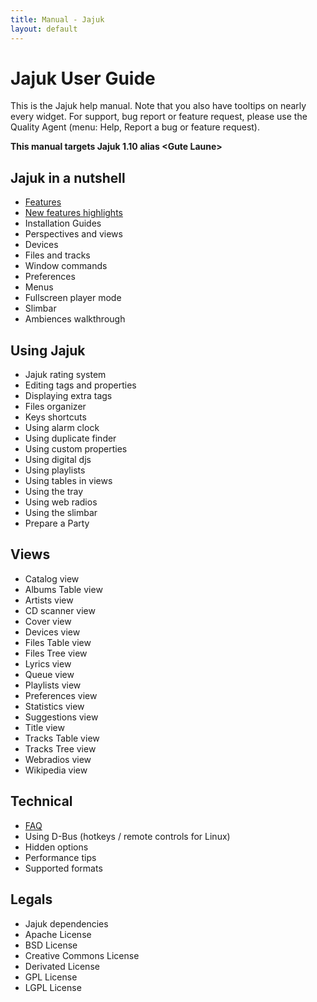 ```yaml
---
title: Manual - Jajuk
layout: default
---
```


# Jajuk User Guide

This is the Jajuk help manual. Note that you also have tooltips on nearly every widget. For support, bug report or feature request, please use the Quality Agent (menu: Help, Report a bug or feature request). 

**This manual targets Jajuk 1.10 alias \<Gute Laune\>**

## Jajuk in a nutshell

- [Features](/jajuk_manual_features.html)
- [New features highlights](/new_features.html)
- Installation Guides
- Perspectives and views
- Devices
- Files and tracks
- Window commands
- Preferences
- Menus
- Fullscreen player mode
- Slimbar
- Ambiences walkthrough 

## Using Jajuk

- Jajuk rating system
- Editing tags and properties
- Displaying extra tags
- Files organizer
- Keys shortcuts
- Using alarm clock
- Using duplicate finder
- Using custom properties
- Using digital djs
- Using playlists
- Using tables in views
- Using the tray
- Using web radios
- Using the slimbar
- Prepare a Party 

## Views

- Catalog view
- Albums Table view
- Artists view
- CD scanner view
- Cover view
- Devices view
- Files Table view
- Files Tree view
- Lyrics view
- Queue view
- Playlists view
- Preferences view
- Statistics view
- Suggestions view
- Title view
- Tracks Table view
- Tracks Tree view
- Webradios view
- Wikipedia view 

## Technical

- [FAQ](/jajuk_faq.html)
- Using D-Bus (hotkeys / remote controls for Linux)
- Hidden options
- Performance tips
- Supported formats 

## Legals

- Jajuk dependencies
- Apache License
- BSD License
- Creative Commons License
- Derivated License
- GPL License
- LGPL License
